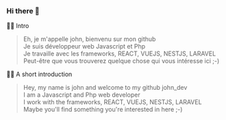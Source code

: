 ### Hi there 👋  

🙋‍♀️ Intro

> Eh, je m'appelle john, bienvenu sur mon github  
> Je suis développeur web Javascript et Php  
> Je travaille avec les frameworks, REACT, VUEJS, NESTJS, LARAVEL  
> Peut-être que vous trouverez quelque chose qui vous intéresse ici ;-)  

🙋‍♀️ A short introduction  

> Hey, my name is john and welcome to my github john_dev  
> I am a Javascript and Php web developer  
> I work with the frameworks, REACT, VUEJS, NESTJS, LARAVEL  
> Maybe you'll find something you're interested in here ;-)

<!--
**j314h/j314h** is a ✨ _special_ ✨ repository because its `README.md` (this file) appears on your GitHub profile.

Here are some ideas to get you started:

- 🔭 I’m currently working on ...
- 🌱 I’m currently learning ...
- 👯 I’m looking to collaborate on ...
- 🤔 I’m looking for help with ...
- 💬 Ask me about ...
- 📫 How to reach me: ...
- 😄 Pronouns: ...
- ⚡ Fun fact: ...
-->
